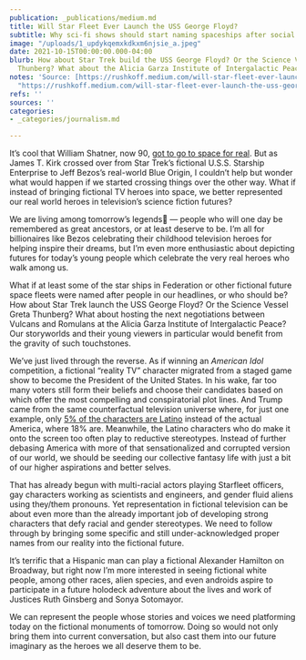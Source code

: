 ```yaml
---
publication: _publications/medium.md
title: Will Star Fleet Ever Launch the USS George Floyd?
subtitle: Why sci-fi shows should start naming spaceships after social justice heroes.
image: "/uploads/1_updykqemxkdkxm6njsie_a.jpeg"
date: 2021-10-15T00:00:00.000-04:00
blurb: How about Star Trek build the USS George Floyd? Or the Science Vessel Greta
  Thunberg? What about the Alicia Garza Institute of Intergalactic Peace?
notes: 'Source: [https://rushkoff.medium.com/will-star-fleet-ever-launch-the-uss-george-floyd-b6bbafef43c9](https://rushkoff.medium.com/will-star-fleet-ever-launch-the-uss-george-floyd-b6bbafef43c9
  "https://rushkoff.medium.com/will-star-fleet-ever-launch-the-uss-george-floyd-b6bbafef43c9")'
refs: ''
sources: ''
categories:
- _categories/journalism.md

---
```

It’s cool that William Shatner, now 90, [got to go to space for real](https://uk.news.yahoo.com/william-shatner-blasts-space-blue-152639514.html?guce_referrer=ahr0chm6ly93d3cuz29vz2xllmnvbs8&guce_referrer_sig=aqaaamcdqrukbji5sq-relm1kn8r2eeflihkk3g2wphdzdy9ubag0au2ms3af8oipoyk3eol5ui62vnllowdwt3j2lnlwynxggkff7msxjjjb0djtczl58fz2epcd7dzrajmv_t9cmdzma98mbcvtitdfmskol8wk_jwyckndtdorijt). But as James T. Kirk crossed over from Star Trek’s fictional U.S.S. Starship Enterprise to Jeff Bezos’s real-world Blue Origin, I couldn’t help but wonder what would happen if we started crossing things over the other way. What if instead of bringing fictional TV heroes into space, we better represented our real world heroes in television’s science fiction futures?

We are living among tomorrow’s legends — people who will one day be remembered as great ancestors, or at least deserve to be. I’m all for billionaires like Bezos celebrating their childhood television heroes for helping inspire their dreams, but I’m even more enthusiastic about depicting futures for today’s young people which celebrate the very real heroes who walk among us.

What if at least some of the star ships in Federation or other fictional future space fleets were named after people in our headlines, or who should be? How about Star Trek launch the USS George Floyd? Or the Science Vessel Greta Thunberg? What about hosting the next negotiations between Vulcans and Romulans at the Alicia Garza Institute of Intergalactic Peace? Our storyworlds and their young viewers in particular would benefit from the gravity of such touchstones.

We’ve just lived through the reverse. As if winning an _American Idol_ competition, a fictional “reality TV” character migrated from a staged game show to become the President of the United States. In his wake, far too many voters still form their beliefs and choose their candidates based on which offer the most compelling and conspiratorial plot lines. And Trump came from the same counterfactual television universe where, for just one example, only [5% of the characters are Latino](https://www.npr.org/2021/09/21/1039494354/government-report-media-hispanic-latinos) instead of the actual America, where 18% are. Meanwhile, the Latino characters who do make it onto the screen too often play to reductive stereotypes. Instead of further debasing America with more of that sensationalized and corrupted version of our world, we should be seeding our collective fantasy life with just a bit of our higher aspirations and better selves.

That has already begun with multi-racial actors playing Starfleet officers, gay characters working as scientists and engineers, and gender fluid aliens using they/them pronouns. Yet representation in fictional television can be about even more than the already important job of developing strong characters that defy racial and gender stereotypes. We need to follow through by bringing some specific and still under-acknowledged proper names from our reality into the fictional future.

It’s terrific that a Hispanic man can play a fictional Alexander Hamilton on Broadway, but right now I’m more interested in seeing fictional white people, among other races, alien species, and even androids aspire to participate in a future holodeck adventure about the lives and work of Justices Ruth Ginsberg and Sonya Sotomayor.

We can represent the people whose stories and voices we need platforming today on the fictional monuments of tomorrow. Doing so would not only bring them into current conversation, but also cast them into our future imaginary as the heroes we all deserve them to be.
